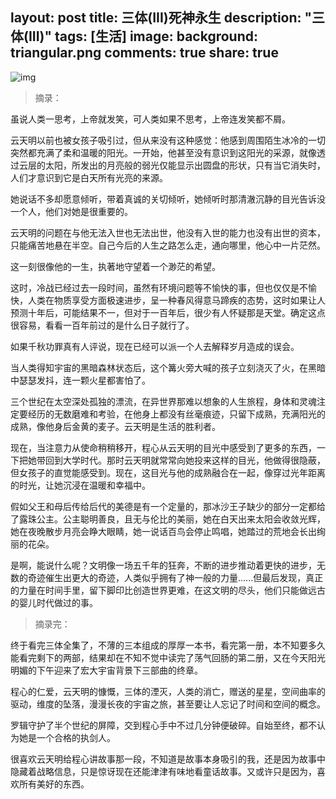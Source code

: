 layout: post
title: 三体(III)死神永生
description: "三体(III)"
tags: [生活]
image:
background: triangular.png
comments: true
share: true
---

>

![img]()

>摘录：

虽说人类一思考，上帝就发笑，可人类如果不思考，上帝连发笑都不屑。

云天明以前也被女孩子吸引过，但从来没有这种感觉：他感到周围陌生冰冷的一切突然都充满了柔和温暖的阳光。一开始，他甚至没有意识到这阳光的采源，就像透过云层的太阳，所发出的月亮般的弱光仅能显示出圆盘的形状，只有当它消失时，人们才意识到它是白天所有光亮的来源。

她说话不多却愿意倾听，带着真诚的关切倾听，她倾听时那清澈沉静的目光告诉没一个人，他们对她是很重要的。

云天明的问题在与他无法入世也无法出世，他没有入世的能力也没有出世的资本，只能痛苦地悬在半空。自己今后的人生之路怎么走，通向哪里，他心中一片茫然。

这一刻很像他的一生，执著地守望着一个渺茫的希望。

这时，冷战已经过去一段时间，虽然有环境问题等不愉快的事，但也仅仅是不愉快，人类在物质享受方面极速进步，呈一种春风得意马蹄疾的态势，这时如果让人预测十年后，可能结果不一，但对于一百年后，很少有人怀疑那是天堂。确定这点很容易，看看一百年前过的是什么日子就行了。

如果千秋功罪真有人评说，现在已经可以派一个人去解释岁月造成的误会。

当人类得知宇宙的黑暗森林状态后，这个篝火旁大喊的孩子立刻浇灭了火，在黑暗中瑟瑟发抖，连一颗火星都害怕了。

三个世纪在太空深处孤独的漂流，在异世界那难以想象的人生旅程，身体和灵魂注定要经历的无数磨难和考验，在他身上都没有丝毫痕迹，只留下成熟，充满阳光的成熟，像他身后金黄的麦子。云天明是生活的胜利者。

现在，当注意力从使命稍稍移开，程心从云天明的目光中感受到了更多的东西，一下把她带回到大学时代。那时云天明就常常向她投来这样的目光，他做得很隐蔽，但女孩子的直觉能感受到。现在，这目光与他的成熟融合在一起，像穿过光年距离的时光，让她沉浸在温暖和幸福中。

假如父王和母后传给后代的美德是有一个定量的，那冰沙王子缺少的部分一定都给了露珠公主。公主聪明善良，且无与伦比的美丽，她在白天出来太阳会收敛光辉，她在夜晚散步月亮会睁大眼睛，她一说话百鸟会停止鸣唱，她踏过的荒地会长出绚丽的花朵。

是啊，能说什么呢？文明像一场五千年的狂奔，不断的进步推动着更快的进步，无数的奇迹催生出更大的奇迹，人类似乎拥有了神一般的力量......但最后发现，真正的力量在时间手里，留下脚印比创造世界更难，在这文明的尽头，他们只能做远古的婴儿时代做过的事。

>摘录完：

终于看完三体全集了，不薄的三本组成的厚厚一本书，看完第一册，本不知要多久能看完剩下的两部，结果却在不知不觉中读完了荡气回肠的第二册，又在今天阳光明媚的下午迎来了宏大宇宙背景下三部曲的终章。

程心的仁爱，云天明的慷慨，三体的湮灭，人类的消亡，赠送的星星，空间曲率的驱动，维度的坠落，漫漫长夜的宇宙之旅，甚至要让人忘记了时间和空间的概念。

罗辑守护了半个世纪的屏障，交到程心手中不过几分钟便破碎。自始至终，都不认为她是一个合格的执剑人。

很喜欢云天明给程心讲故事那一段，不知道是故事本身吸引的我，还是因为故事中隐藏着战略信息，只是惊讶现在还能津津有味地看童话故事。又或许只是因为，喜欢所有美好的东西。
